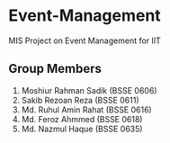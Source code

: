 # Event-Management
MIS Project on Event Management for IIT

## Group Members

1. Moshiur Rahman Sadik (BSSE 0606)
2. Sakib Rezoan Reza (BSSE 0611)
3. Md. Ruhul Amin Rahat (BSSE 0616)
4. Md. Feroz Ahmmed (BSSE 0618)
5. Md. Nazmul Haque (BSSE 0635)
